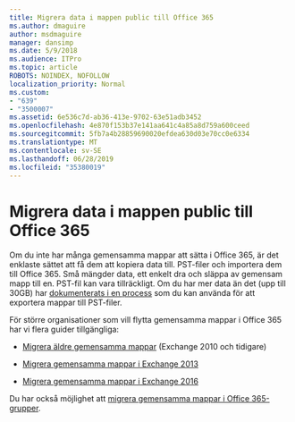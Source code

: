 ```yaml
---
title: Migrera data i mappen public till Office 365
ms.author: dmaguire
author: msdmaguire
manager: dansimp
ms.date: 5/9/2018
ms.audience: ITPro
ms.topic: article
ROBOTS: NOINDEX, NOFOLLOW
localization_priority: Normal
ms.custom:
- "639"
- "3500007"
ms.assetid: 6e536c7d-ab36-413e-9702-63e51adb3452
ms.openlocfilehash: 4e870f153b37e141aa641c4a85a8d759a600ceed
ms.sourcegitcommit: 5fb7a4b28859690020efdea630d03e70cc0e6334
ms.translationtype: MT
ms.contentlocale: sv-SE
ms.lasthandoff: 06/28/2019
ms.locfileid: "35380019"
---
```

# <a name="migrate-public-folder-data-to-office-365"></a>Migrera data i mappen public till Office 365

Om du inte har många gemensamma mappar att sätta i Office 365, är det enklaste sättet att få dem att kopiera data till. PST-filer och importera dem till Office 365. Små mängder data, ett enkelt dra och släppa av gemensam mapp till en. PST-fil kan vara tillräckligt. Om du har mer data än det (upp till 30GB) har [dokumenterats i en process](https://technet.microsoft.com/library/dn874017%28v=exchg.150%29.aspx) som du kan använda för att exportera mappar till PST-filer.
  
För större organisationer som vill flytta gemensamma mappar i Office 365 har vi flera guider tillgängliga:
  
- [Migrera äldre gemensamma mappar](https://technet.microsoft.com/library/dn874017%28v=exchg.150%29.aspx) (Exchange 2010 och tidigare)

- [Migrera gemensamma mappar i Exchange 2013](https://technet.microsoft.com/library/mt798260%28v=exchg.150%29.aspx)

- [Migrera gemensamma mappar i Exchange 2016](https://technet.microsoft.com/library/mt798260%28v=exchg.160%29.aspx)

Du har också möjlighet att [migrera gemensamma mappar i Office 365-grupper](https://technet.microsoft.com/library/mt843872%28v=exchg.150%29.aspx).
  